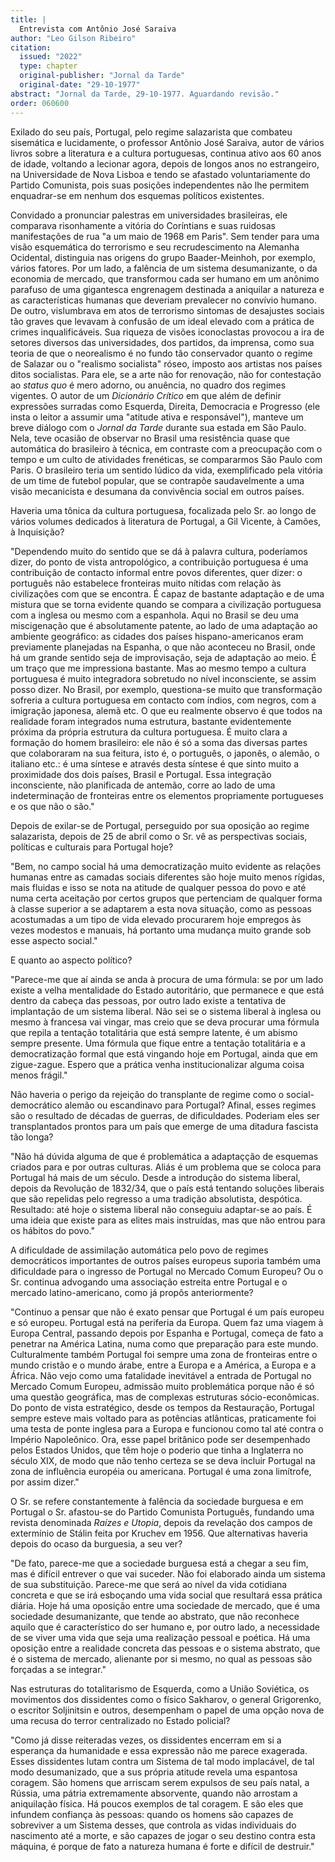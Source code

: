 ```yaml
---
title: |
  Entrevista com Antônio José Saraiva
author: "Leo Gilson Ribeiro"
citation:
  issued: "2022"
  type: chapter
  original-publisher: "Jornal da Tarde"
  original-date: "29-10-1977"
abstract: "Jornal da Tarde, 29-10-1977. Aguardando revisão."
order: 060600
---
```


Exilado do seu país, Portugal, pelo regime salazarista que combateu sisemática e lucidamente, o professor Antônio José Saraiva, autor de vários livros sobre a literatura e a cultura portuguesas, continua ativo aos 60 anos de idade, voltando a lecionar agora, depois de longos anos no estrangeiro, na Universidade de Nova Lisboa e tendo se afastado voluntariamente do Partido Comunista, pois suas posições independentes não lhe permitem enquadrar-se em nenhum dos esquemas políticos existentes.

Convidado a pronunciar palestras em universidades brasileiras, ele comparava risonhamente a vitória do Coríntians e suas ruidosas manifestações de rua "a um maio de 1968 em Paris". Sem tender para uma visão esquemática do terrorismo e seu recrudescimento na Alemanha Ocidental, distinguia nas origens do grupo Baader-Meinhoh, por exemplo, vários fatores. Por um lado, a falência de um sistema desumanizante, o da economia de mercado, que transformou cada ser humano em um anônimo parafuso de uma gigantesca engrenagem destinada a aniquilar a natureza e as características humanas que deveriam prevalecer no convívio humano. De outro, vislumbrava em atos de terrorismo sintomas de desajustes sociais tão graves que levavam à confusão de um ideal elevado com a prática de crimes inqualificáveis. Sua riqueza de visões iconoclastas provocou a ira de setores diversos das universidades, dos partidos, da imprensa, como sua teoria de que o neorealismo é no fundo tão conservador quanto o regime de Salazar ou o "realismo socialista" róseo, imposto aos artistas nos países ditos socialistas. Para ele, se a arte não for renovação, não for contestação ao *status quo* é mero adorno, ou anuência, no quadro dos regimes vigentes. O autor de um *Dicionário Crítico* em que além de definir expressões surradas como Esquerda, Direita, Democracia e Progresso (ele insta o leitor a assumir uma "atitude ativa e responsável"), manteve um breve diálogo com o *Jornal da Tarde* durante sua estada em São Paulo. Nela, teve ocasião de observar no Brasil uma resistência quase que automática do brasileiro à técnica, em contraste com a preocupação com o tempo e um culto de atividades frenéticas, se compararmos São Paulo com Paris. O brasileiro teria um sentido lúdico da vida, exemplificado pela vitória de um time de futebol popular, que se contrapõe saudavelmente a uma visão mecanicista e desumana da convivência social em outros países.

Haveria uma tônica da cultura portuguesa, focalizada pelo Sr. ao longo de vários volumes dedicados à literatura de Portugal, a Gil Vicente, à Camões, à Inquisição?

"Dependendo muito do sentido que se dá à palavra cultura, poderíamos dizer, do ponto de vista antropológico, a contribuição portuguesa é uma contribuição de contacto informal entre povos diferentes, quer dizer: o português não estabelece fronteiras muito nítidas com relação às civilizações com que se encontra. É capaz de bastante adaptação e de uma mistura que se torna evidente quando se compara a civilização portuguesa com a inglesa ou mesmo com a espanhola. Aqui no Brasil se deu uma miscigenação que é absolutamente patente, ao lado de uma adaptação ao ambiente geográfico: as cidades dos países hispano-americanos eram previamente planejadas na Espanha, o que não aconteceu no Brasil, onde há um grande sentido seja de improvisação, seja de adaptação ao meio. É um traço que me impressiona bastante. Mas ao mesmo tempo a cultura portuguesa é muito integradora sobretudo no nível inconsciente, se assim posso dizer. No Brasil, por exemplo, questiona-se muito que transformação sofreria a cultura portuguesa em contacto com índios, com negros, com a imigração japonesa, alemã etc. O que eu realmente observo é que todos na realidade foram integrados numa estrutura, bastante evidentemente próxima da própria estrutura da cultura portuguesa. É muito clara a formação do homem brasileiro: ele não é só a soma das diversas partes que colaboraram na sua feitura, isto é, o português, o japonês, o alemão, o italiano etc.: é uma síntese e através desta síntese é que sinto muito a proximidade dos dois países, Brasil e Portugal. Essa integração inconsciente, não planificada de antemão, corre ao lado de uma indeterminação de fronteiras entre os elementos propriamente portugueses e os que não o são."

Depois de exilar-se de Portugal, perseguido por sua oposição ao regime salazarista, depois de 25 de abril como o Sr. vê as perspectivas sociais, políticas e culturais para Portugal hoje?

"Bem, no campo social há uma democratização muito evidente as relações humanas entre as camadas sociais diferentes são hoje muito menos rígidas, mais fluidas e isso se nota na atitude de qualquer pessoa do povo e até numa certa aceitação por certos grupos que pertenciam de qualquer forma à classe superior a se adaptarem a esta nova situação, como as pessoas acostumadas a um tipo de vida elevado procurarem hoje empregos às vezes modestos e manuais, há portanto uma mudança muito grande sob esse aspecto social."

E quanto ao aspecto político?

"Parece-me que aí ainda se anda à procura de uma fórmula: se por um lado existe a velha mentalidade do Estado autoritário, que permanece e que está dentro da cabeça das pessoas, por outro lado existe a tentativa de implantação de um sistema liberal. Não sei se o sistema liberal à inglesa ou mesmo à francesa vai vingar, mas creio que se deva procurar uma fórmula que repila a tentação totalitária que está sempre latente, é um abismo sempre presente. Uma fórmula que fique entre a tentação totalitária e a democratização formal que está vingando hoje em Portugal, ainda que em zigue-zague. Espero que a prática venha institucionalizar alguma coisa menos frágil."

Não haveria o perigo da rejeição do transplante de regime como o social-democrático alemão ou escandinavo para Portugal? Afinal, esses regimes são o resultado de décadas de guerras, de dificuldades. Poderiam eles ser transplantados prontos para um país que emerge de uma ditadura fascista tão longa?

"Não há dúvida alguma de que é problemática a adaptaçção de esquemas criados para e por outras culturas. Aliás é um problema que se coloca para Portugal há mais de um século. Desde a introdução do sistema liberal, depois da Revolução de 1832/34, que o país está tentando soluções liberais que são repelidas pelo regresso a uma tradição absolutista, despótica. Resultado: até hoje o sistema liberal não conseguiu adaptar-se ao país. É uma ideia que existe para as elites mais instruídas, mas que não entrou para os hábitos do povo."

A dificuldade de assimilação automática pelo povo de regimes democráticos importantes de outros países europeus suporia também uma dificuldade para o ingresso de Portugal no Mercado Comum Europeu? Ou o Sr. continua advogando uma associação estreita entre Portugal e o mercado latino-americano, como já propôs anteriormente?

"Continuo a pensar que não é exato pensar que Portugal é um país europeu e só europeu. Portugal está na periferia da Europa. Quem faz uma viagem à Europa Central, passando depois por Espanha e Portugal, começa de fato a penetrar na América Latina, numa como que preparação para este mundo. Culturalmente também Portugal foi sempre uma zona de fronteiras entre o mundo cristão e o mundo árabe, entre a Europa e a América, a Europa e a África. Não vejo como uma fatalidade inevitável a entrada de Portugal no Mercado Comum Europeu, admissão muito problemática porque não é só uma questão geográfica, mas de complexas estruturas sócio-econômicas. Do ponto de vista estratégico, desde os tempos da Restauração, Portugal sempre esteve mais voltado para as potências atlânticas, praticamente foi uma testa de ponte inglesa para a Europa e funcionou como tal até contra o Império Napoleônico. Ora, esse papel britânico pode ser desempenhado pelos Estados Unidos, que têm hoje o poderio que tinha a Inglaterra no século XIX, de modo que não tenho certeza se se deva incluir Portugal na zona de influência européia ou americana. Portugal é uma zona limítrofe, por assim dizer."

O Sr. se refere constantemente à falência da sociedade burguesa e em Portugal o Sr. afastou-se do Partido Comunista Português, fundando uma revista denominada *Raízes e Utopia*, depois da revelação dos campos de extermínio de Stálin feita por Kruchev em 1956. Que alternativas haveria depois do ocaso da burguesia, a seu ver?

"De fato, parece-me que a sociedade burguesa está a chegar a seu fim, mas é difícil entrever o que vai suceder. Não foi elaborado ainda um sistema de sua substituição. Parece-me que será ao nível da vida cotidiana concreta e que se irá esboçando uma vida social que resultará essa prática diária. Hoje há uma oposição entre uma sociedade de mercado, que é uma sociedade desumanizante, que tende ao abstrato, que não reconhece aquilo que é característico do ser humano e, por outro lado, a necessidade de se viver uma vida que seja uma realização pessoal e poética. Há uma oposição entre a realidade concreta das pessoas e o sistema abstrato, que é o sistema de mercado, alienante por si mesmo, no qual as pessoas são forçadas a se integrar."

Nas estruturas do totalitarismo de Esquerda, como a União Soviética, os movimentos dos dissidentes como o físico Sakharov, o general Grigorenko, o escritor Soljinitsin e outros, desempenham o papel de uma opção nova de uma recusa do terror centralizado no Estado policial?

"Como já disse reiteradas vezes, os dissidentes encerram em si a esperança da humanidade e essa expressão não me parece exagerada. Esses dissidentes lutam contra um Sistema de tal modo implacável, de tal modo desumanizado, que a sus própria atitude revela uma espantosa coragem. São homens que arriscam serem expulsos de seu país natal, a Rússia, uma pátria extremamente absorvente, quando não arrostam a aniquilação física. Há poucos exemplos de tal coragem. E são eles que infundem confiança às pessoas: quando os homens são capazes de sobreviver a um Sistema desses, que controla as vidas individuais do nascimento até a morte, e são capazes de jogar o seu destino contra esta máquina, é porque de fato a natureza humana é forte e difícil de destruir."


